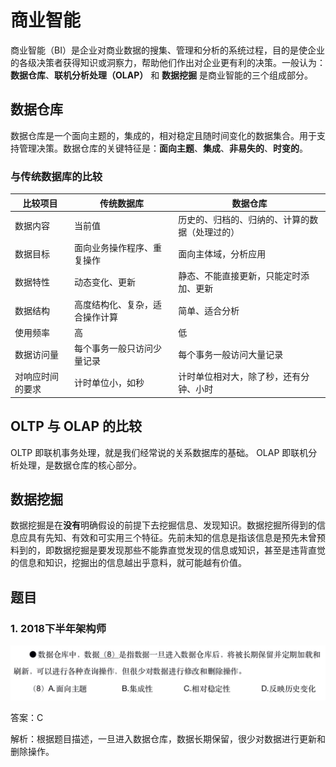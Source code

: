 # 商业智能

商业智能（BI）是企业对商业数据的搜集、管理和分析的系统过程，目的是使企业的各级决策者获得知识或洞察力，帮助他们作出对企业更有利的决策。一般认为：**数据仓库**、**联机分析处理（OLAP）** 和 **数据挖掘** 是商业智能的三个组成部分。

## 数据仓库

数据仓库是一个面向主题的，集成的，相对稳定且随时间变化的数据集合。用于支持管理决策。数据仓库的关键特征是：**面向主题**、**集成**、**非易失的**、**时变的**。

### 与传统数据库的比较

| 比较项目 | 传统数据库 | 数据仓库 |
|----|----|----|
| 数据内容 | 当前值 | 历史的、归档的、归纳的、计算的数据（处理过的） |
| 数据目标 | 面向业务操作程序、重复操作 | 面向主体域，分析应用 |
| 数据特性 | 动态变化、更新 | 静态、不能直接更新，只能定时添加、更新 |
| 数据结构 | 高度结构化、复杂，适合操作计算 | 简单、适合分析 |
| 使用频率 | 高 | 低 |
| 数据访问量 | 每个事务一般只访问少量记录 | 每个事务一般访问大量记录 |
| 对响应时间的要求 | 计时单位小，如秒 | 计时单位相对大，除了秒，还有分钟、小时 |

## OLTP 与 OLAP  的比较

OLTP 即联机事务处理，就是我们经常说的关系数据库的基础。
OLAP 即联机分析处理，是数据仓库的核心部分。

## 数据挖掘

数据挖掘是在**没有**明确假设的前提下去挖掘信息、发现知识。数据挖掘所得到的信息应具有先知、有效和可实用三个特征。先前未知的信息是指该信息是预先未曾预料到的，即数据挖掘是要发现那些不能靠直觉发现的信息或知识，甚至是违背直觉的信息和知识，挖掘出的信息越出乎意料，就可能越有价值。


## 题目

### 1. 2018下半年架构师

![题目1](./imgs/ex-2018-2_8.png)

答案：C

解析：根据题目描述，一旦进入数据仓库，数据长期保留，很少对数据进行更新和删除操作。
